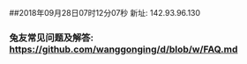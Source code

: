 ##2018年09月28日07时12分07秒 新址: 142.93.96.130
### 兔友常见问题及解答: https://github.com/wanggonging/d/blob/w/FAQ.md
